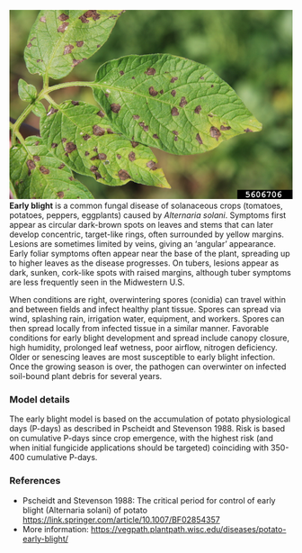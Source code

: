![](early-blight-potato.jpg) **Early blight** is a common fungal disease of solanaceous crops (tomatoes, potatoes, peppers, eggplants) caused by *Alternaria solani*. Symptoms first appear as circular dark-brown spots on leaves and stems that can later develop concentric, target-like rings, often surrounded by yellow margins. Lesions are sometimes limited by veins, giving an ‘angular’ appearance. Early foliar symptoms often appear near the base of the plant, spreading up to higher leaves as the disease progresses. On tubers, lesions appear as dark, sunken, cork-like spots with raised margins, although tuber symptoms are less frequently seen in the Midwestern U.S.

When conditions are right, overwintering spores (conidia) can travel within and between fields and infect healthy plant tissue. Spores can spread via wind, splashing rain, irrigation water, equipment, and workers. Spores can then spread locally from infected tissue in a similar manner. Favorable conditions for early blight development and spread include canopy closure, high humidity, prolonged leaf wetness, poor airflow, nitrogen deficiency. Older or senescing leaves are most susceptible to early blight infection. Once the growing season is over, the pathogen can overwinter on infected soil-bound plant debris for several years.

### Model details

The early blight model is based on the accumulation of potato physiological days (P-days) as described in Pscheidt and Stevenson 1988. Risk is based on cumulative P-days since crop emergence, with the highest risk (and when initial fungicide applications should be targeted) coinciding with 350-400 cumulative P-days.

### References

-   Pscheidt and Stevenson 1988: The critical period for control of early blight (Alternaria solani) of potato <https://link.springer.com/article/10.1007/BF02854357>
-   More information: <https://vegpath.plantpath.wisc.edu/diseases/potato-early-blight/>

